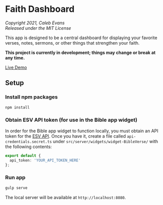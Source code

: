# Faith Dashboard

*Copyright 2021, Caleb Evans*  
*Released under the MIT License*

This app is designed to be a central dashboard for displaying your favorite
verses, notes, sermons, or other things that strengthen your faith.

**This project is currently in development; things may change or break at any time.**

[Live Demo](https://projects.calebevans.me/faith-dashboard/)

## Setup

### Install npm packages

```sh
npm install
```

### Obtain ESV API token (for use in the Bible app widget)

In order for the Bible app widget to function locally, you must obtain an API
token for the [ESV API](https://api.esv.org/). Once you have it, create a file
called `api-credentials.secret.ts` under
`src/server/widgets/widget-BibleVerse/` with the following contents:

```ts
export default {
  api_token: 'YOUR_API_TOKEN_HERE'
};
```

### Run app

```sh
gulp serve
```

The local server will be available at `http://localhost:8080`.
